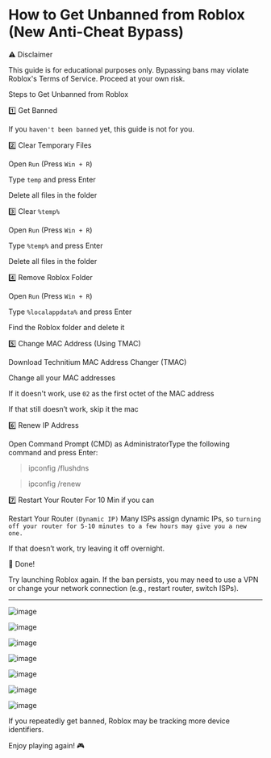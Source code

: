 # How to Get Unbanned from Roblox (New Anti-Cheat Bypass)

⚠️ Disclaimer

This guide is for educational purposes only. Bypassing bans may violate Roblox's Terms of Service. Proceed at your own risk.

Steps to Get Unbanned from Roblox

1️⃣ Get Banned

If you `haven't been banned` yet, this guide is not for you.

2️⃣ Clear Temporary Files

Open `Run` (Press `Win + R`)

Type `temp` and press Enter

Delete all files in the folder

3️⃣ Clear `%temp%`

Open `Run` (Press `Win + R`)

Type `%temp%` and press Enter

Delete all files in the folder

4️⃣ Remove Roblox Folder

Open `Run` (Press `Win + R`)

Type `%localappdata%` and press Enter

Find the Roblox folder and delete it

5️⃣ Change MAC Address (Using TMAC)

Download Technitium MAC Address Changer (TMAC)

Change all your MAC addresses

If it doesn't work, use `02` as the first octet of the MAC address

If that still doesn’t work, skip it the mac 

6️⃣ Renew IP Address

Open Command Prompt (CMD) as AdministratorType the following command and press Enter:

> ipconfig /flushdns

> ipconfig /renew

7️⃣ Restart Your Router For 10 Min if you can

Restart Your Router `(Dynamic IP)`
Many ISPs assign dynamic IPs, so `turning off your router for 5-10 minutes to a few hours may give you a new one.`

If that doesn’t work, try leaving it off overnight.

🎉 Done!

Try launching Roblox again. If the ban persists, you may need to use a VPN or change your network connection (e.g., restart router, switch ISPs).

___

![image](https://github.com/user-attachments/assets/528a9ce3-4778-4ddf-9858-42f54f50891d)

![image](https://github.com/user-attachments/assets/ed3c8f9e-2426-4647-9979-8a398c93a870)

![image](https://github.com/user-attachments/assets/b3a70a88-b547-457f-9883-c5fa40622e82)

![image](https://github.com/user-attachments/assets/256951d3-3d66-49c6-adaf-4db974758972)

![image](https://github.com/user-attachments/assets/f5711696-9c42-4e33-847d-6124eb914fd1)

![image](https://github.com/user-attachments/assets/288d15db-e697-406a-8214-4fec9cbf91f6)

![image](https://github.com/user-attachments/assets/7edb6bee-8c65-4ac0-8335-8012ed62e4e1)

If you repeatedly get banned, Roblox may be tracking more device identifiers.

Enjoy playing again! 🎮
